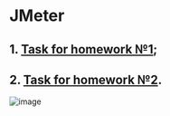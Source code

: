 # JMeter

## 1. [Task for homework №1](https://docs.google.com/document/d/14VaZsJ5dTqUD2dGPIH1YneF4UG7_h1DEbNZ0CkxzHKQ/edit?tab=t.0);
## 2. [Task for homework №2](https://docs.google.com/document/d/1xNxQ6RupzBlRgZfwGdOznA7q2ICRmc79d1RTdv0xiOg/edit?tab=t.0).


![image](https://github.com/user-attachments/assets/6ed1e48a-a78f-4570-99b3-00d39aff4384)
